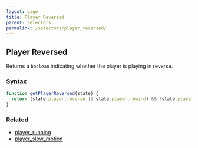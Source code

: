 ```yaml
---
layout: page
title: Player Reversed
parent: Selectors
permalink: /selectors/player_reversed/
---
```


## Player Reversed

Returns a `boolean` indicating whether the player is playing in reverse.

### Syntax

```js
function getPlayerReversed(state) {
  return (state.player.reverse || state.player.rewind) && !state.player.fastForward;
}
```

### Related

- [player_running](./player_running.md)
- [player_slow_motion](./player_slow_motion.md)

